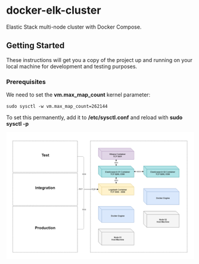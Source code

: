 # docker-elk-cluster
Elastic Stack multi-node cluster with Docker Compose.
## Getting Started

These instructions will get you a copy of the project up and running on your local machine for development and testing purposes.
### Prerequisites

We need to set the **vm.max_map_count** kernel parameter:

```
sudo sysctl -w vm.max_map_count=262144
```
To set this permanently, add it to **/etc/sysctl.conf** and reload with **sudo sysctl -p**

![Screenshot](multi-node-elk-cluster.png)
